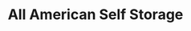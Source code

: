 ---
title: "All American Self Storage"
url: /saint-paul/all-american-self-storage/
shop: storage rental
---